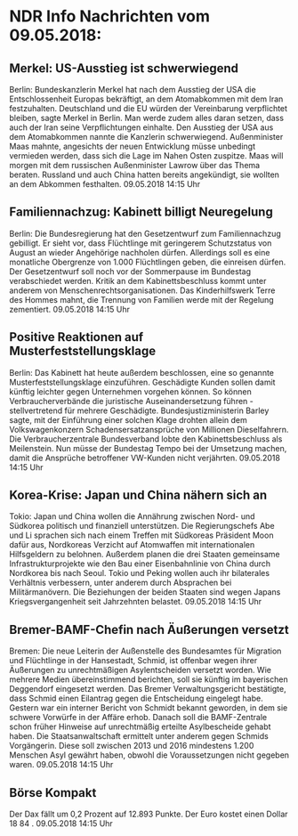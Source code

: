 # NDR Info Nachrichten vom 09.05.2018:


## Merkel: US-Ausstieg ist schwerwiegend
Berlin: Bundeskanzlerin Merkel hat nach dem Ausstieg der USA die Entschlossenheit Europas bekräftigt, an dem Atomabkommen mit dem Iran festzuhalten. Deutschland und die EU würden der Vereinbarung verpflichtet bleiben, sagte Merkel in Berlin. Man werde zudem alles daran setzen, dass auch der Iran seine Verpflichtungen einhalte. Den Ausstieg der USA aus dem Atomabkommen nannte die Kanzlerin schwerwiegend. Außenminister Maas mahnte, angesichts der neuen Entwicklung müsse unbedingt vermieden werden, dass sich die Lage im Nahen Osten zuspitze. Maas will morgen mit dem russischen Außenminister Lawrow über das Thema beraten. Russland und auch China hatten bereits angekündigt, sie wollten an dem Abkommen festhalten. 09.05.2018 14:15 Uhr 

## Familiennachzug: Kabinett billigt Neuregelung
Berlin: Die Bundesregierung hat den Gesetzentwurf zum Familiennachzug gebilligt. Er sieht vor, dass Flüchtlinge mit geringerem Schutzstatus von August an wieder Angehörige nachholen dürfen. Allerdings soll es eine monatliche Obergrenze von 1.000 Flüchtlingen geben, die einreisen dürfen. Der Gesetzentwurf soll noch vor der Sommerpause im Bundestag verabschiedet werden. Kritik an dem Kabinettsbeschluss kommt unter anderem von Menschenrechtsorganisationen. Das Kinderhilfswerk Terre des Hommes mahnt, die Trennung von Familien werde mit der Regelung zementiert. 09.05.2018 14:15 Uhr 

## Positive Reaktionen auf Musterfeststellungsklage
Berlin: Das Kabinett hat heute außerdem beschlossen, eine so genannte Musterfeststellungsklage einzuführen. Geschädigte Kunden sollen damit künftig leichter gegen Unternehmen vorgehen können. So können Verbraucherverbände die juristische Auseinandersetzung führen - stellvertretend für mehrere Geschädigte. Bundesjustizministerin Barley sagte, mit der Einführung einer solchen Klage drohten allein dem Volkswagenkonzern Schadensersatzansprüche von Millionen Dieselfahrern. Die Verbraucherzentrale Bundesverband lobte den Kabinettsbeschluss als Meilenstein. Nun müsse der Bundestag Tempo bei der Umsetzung machen, damit die Ansprüche betroffener VW-Kunden nicht verjährten. 09.05.2018 14:15 Uhr 

## Korea-Krise: Japan und China nähern sich an
Tokio: Japan und China wollen die Annährung zwischen Nord- und Südkorea politisch und finanziell unterstützen. Die Regierungschefs Abe und Li sprachen sich nach einem Treffen mit Südkoreas Präsident Moon dafür aus, Nordkoreas Verzicht auf Atomwaffen mit internationalen Hilfsgeldern zu belohnen. Außerdem planen die drei Staaten gemeinsame Infrastrukturprojekte wie den Bau einer Eisenbahnlinie von China durch Nordkorea bis nach Seoul. Tokio und Peking wollen auch ihr bilaterales Verhältnis verbessern, unter anderem durch Absprachen bei Militärmanövern. Die Beziehungen der beiden Staaten sind wegen Japans Kriegsvergangenheit seit Jahrzehnten belastet. 09.05.2018 14:15 Uhr 

## Bremer-BAMF-Chefin nach Äußerungen versetzt
Bremen: Die neue Leiterin der Außenstelle des Bundesamtes für Migration und Flüchtlinge in der Hansestadt, Schmid, ist offenbar wegen ihrer Äußerungen zu unrechtmäßigen Asylentscheiden versetzt worden. Wie mehrere Medien übereinstimmend berichten, soll sie künftig im bayerischen Deggendorf eingesetzt werden. Das Bremer Verwaltungsgericht bestätigte, dass Schmid einen Eilantrag gegen die Entscheidung eingelegt habe. Gestern war ein interner Bericht von Schmidt bekannt geworden, in dem sie schwere Vorwürfe in der Affäre erhob. Danach soll die BAMF-Zentrale schon früher Hinweise auf unrechtmäßig erteilte Asylbescheide gehabt haben. Die Staatsanwaltschaft ermittelt unter anderem gegen Schmids Vorgängerin. Diese soll zwischen 2013 und 2016 mindestens 1.200 Menschen Asyl gewährt haben, obwohl die Voraussetzungen nicht gegeben waren. 09.05.2018 14:15 Uhr 

## Börse Kompakt
Der Dax fällt um  0,2  Prozent auf  12.893  Punkte. Der Euro kostet einen Dollar  18 84 . 09.05.2018 14:15 Uhr 
